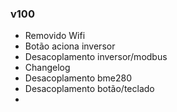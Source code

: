 ### v100
- Removido Wifi
- Botão aciona inversor
- Desacoplamento inversor/modbus
- Changelog
- Desacoplamento bme280
- Desacoplamento botão/teclado
- 
